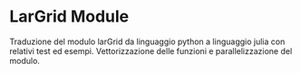 # LarGrid Module
Traduzione del modulo larGrid da linguaggio python a linguaggio julia con relativi test ed esempi.
Vettorizzazione delle funzioni e parallelizzazione del modulo.
